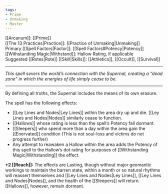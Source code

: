 ```yaml
---
tags:
- Prime
- Unmaking
- Master
---
```


[[Arcanum]]: [[Prime]]\
[[The 13 Practices|Practice]]: [[Practice of Unmaking|Unmaking]]\
Primary [[Spell Factors|Factor]]: [[Spell Factors#Potency|Potency]]\
[[Withstanding Magic|Withstand]]: Hallow Rating, if applicable\
Suggested [[Rotes|Rote]] [[Skill|Skills]]: [[Athletics]], [[Occult]], [[Survival]]

---

_This spell severs the world’s connection with the Supernal, creating a “dead zone” in which the energies of life simply cease to be._

---

By defining all truths, the Supernal includes the means of its own erasure.

The spell has the following effects:
- [[Ley Lines and Nodes|Ley Lines]] within the area dry up and die. [[Ley Lines and Nodes|Nodes]] similarly cease to function.
- [[Hallows]] whose rating is less than the spell’s Potency fall dormant.
- [[Sleepers]] who spend more than a day within the area gain the [[Enervated]] condition (This is not soul-loss and victims do not progress further)
- Any attempt to reawaken a Hallow within the area adds the Potency of this spell to the Hallow’s dot rating for purposes of [[Withstanding Magic|Withstanding]] the effect.

**+2 [[Reach]]:** The effects are Lasting, though without major geomantic workings to maintain the barren state, within a month or so natural rhythms will reassert themselves and [[Ley Lines and Nodes|Ley Lines]], [[Ley Lines and Nodes|Nodes]], and the health of the [[Sleepers]] will return. [[Hallows]], however, remain dormant.